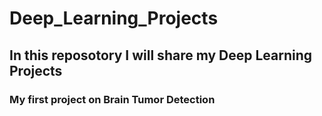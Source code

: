 # Deep_Learning_Projects

## In this reposotory I will share my Deep Learning Projects

### My first project on Brain Tumor Detection

